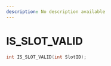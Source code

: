 ```yaml
---
description: No description available 
---
```


# IS_SLOT_VALID

```cpp
int IS_SLOT_VALID(int SlotID);
```